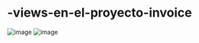 # -views-en-el-proyecto-invoice

![image](https://github.com/jmbanegas/-views-en-el-proyecto-invoice/assets/146044844/d165496c-9a69-4352-920b-110f24f2b22a)
![image](https://github.com/jmbanegas/-views-en-el-proyecto-invoice/assets/146044844/2913ed8c-9462-4eaf-9936-9681c82ed1f2)
